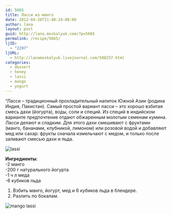```yaml
---
id: 5665
title: Ласси из манго
date: 2012-04-26T21:40:24-08:00
author: lana
layout: post
guid: http://lana.moskalyuk.com/?p=5665
permalink: /recipe/5665/
ljID:
  - "2297"
ljURL:
  - http://lanamoskalyuk.livejournal.com/588257.html
categories:
  - dessert
  - honey
  - lassi
  - mango
  - yogurt
---
```

“Ласси – традиционный прохладительный напиток Южной Азии (родина Индия, Пакистан). Самый простой вариант ласси – это хорошо взбитая смесь дахи (йогурта), воды, соли и специй. Из специй в индийском варианте предпочтение отдают обжаренным молотым семенам кумина. Ласси делают и сладким. Для этого дахи смешивают с фруктами (манго, бананами, клубникой, лимоном) или розовой водой и добавляют мед или сахар: фрукты сначала измельчают с медом, и только после заливают смесью дахи и льда.

![lassi](http://farm9.staticflickr.com/8152/7117686657_a04ca82e77_z.jpg) 

**Ингредиенты**:  
-2 манго  
-200 г натурального йогурта  
-1 ч л меда  
-6 кубиков льда

1. Взбить манго, йогурт, мед и 6 кубиков льда в блендере.  
2. Разлить по бокалам.

![mango lassi](http://farm8.staticflickr.com/7041/7117687067_2fb126762e_z.jpg)
